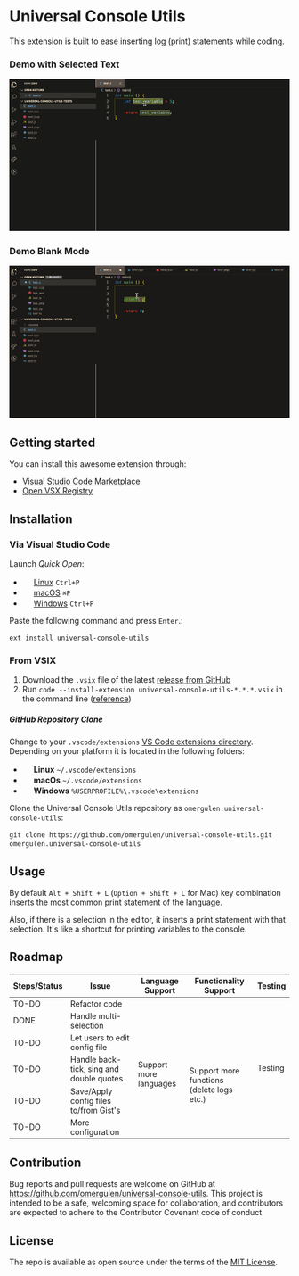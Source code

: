 # Universal Console Utils

This extension is built to ease inserting log (print) statements while coding.

### Demo with Selected Text

<img src="./assets/images/extension-demo-with-text.gif" />

### Demo Blank Mode

<img src="./assets/images/extension-demo-blank.gif" />

## Getting started

You can install this awesome extension through:
- [Visual Studio Code Marketplace](https://marketplace.visualstudio.com/items?itemName=omergulen.universal-console-utils)
- [Open VSX Registry](https://open-vsx.org/extension/omergulen/universal-console-utils)

## Installation

### Via Visual Studio Code

Launch *Quick Open*:
  - <img src="https://www.kernel.org/theme/images/logos/favicon.png" width=16 height=16/> <a href="https://code.visualstudio.com/shortcuts/keyboard-shortcuts-linux.pdf">Linux</a> `Ctrl+P`
  - <img src="https://developer.apple.com/favicon.ico" width=16 height=16/> <a href="https://code.visualstudio.com/shortcuts/keyboard-shortcuts-macos.pdf">macOS</a> `⌘P`
  - <img src="https://www.microsoft.com/favicon.ico" width=16 height=16/> <a href="https://code.visualstudio.com/shortcuts/keyboard-shortcuts-windows.pdf">Windows</a> `Ctrl+P`



Paste the following command and press `Enter`.:
```shell
ext install universal-console-utils
```

### From VSIX

1. Download the `.vsix` file of the latest [release from GitHub](https://github.com/omergulen/universal-console-utils/releases)
2. Run `code --install-extension universal-console-utils-*.*.*.vsix` in the command line ([reference](https://code.visualstudio.com/docs/editor/extension-gallery#_install-from-a-vsix))

##### GitHub Repository Clone

Change to your `.vscode/extensions` [VS Code extensions directory](https://code.visualstudio.com/docs/extensions/install-extension#_side-loading).
Depending on your platform it is located in the following folders:

  - <img src="https://www.kernel.org/theme/images/logos/favicon.png" width=16 height=16/> **Linux** `~/.vscode/extensions`
  - <img src="https://developer.apple.com/favicon.ico" width=16 height=16/> **macOs** `~/.vscode/extensions`
  - <img src="https://www.microsoft.com/favicon.ico" width=16 height=16/> **Windows** `%USERPROFILE%\.vscode\extensions`

Clone the Universal Console Utils repository as `omergulen.universal-console-utils`:

```shell
git clone https://github.com/omergulen/universal-console-utils.git omergulen.universal-console-utils
```

## Usage

By default `Alt + Shift + L` (`Option + Shift + L` for Mac) key combination inserts the most common print statement of the language.

Also, if there is a selection in the editor, it inserts a print statement with that selection. It's like a shortcut for printing variables to the console.

## Roadmap

<table>
    <thead>
        <tr>
            <th>Steps/Status</th>
            <th>Issue</th>
            <th>Language Support</th>
            <th>Functionality Support</th>
            <th>Testing</th>
        </tr>
    </thead>
    <tbody>
        <tr>
            <td>TO-DO</td>
            <td>Refactor code</td>
            <td></td>
            <td></td>
            <td rowspan=6>Testing</td>
        </tr>
        <tr>
            <td>DONE</td>
            <td>Handle multi-selection</td>
            <td rowspan=5>Support more languages</td>
        </tr>
        <tr>
            <td>TO-DO</td>
            <td>Let users to edit config file</td>
            <td rowspan=4>Support more functions (delete logs etc.)</td>
        </tr>
        <tr>
            <td>TO-DO</td>
            <td>Handle back-tick, sing and double quotes</td>
        </tr>
        <tr>
            <td>TO-DO</td>
            <td>Save/Apply config files to/from Gist's</td>
        </tr>
        <tr>
            <td>TO-DO</td>
            <td>More configuration</td>
        </tr>
    </tbody>
</table>

## Contribution

Bug reports and pull requests are welcome on GitHub at https://github.com/omergulen/universal-console-utils. This project is intended to be a safe, welcoming space for collaboration, and contributors are expected to adhere to the Contributor Covenant code of conduct

## License

The repo is available as open source under the terms of the [MIT License](http://opensource.org/licenses/MIT).

